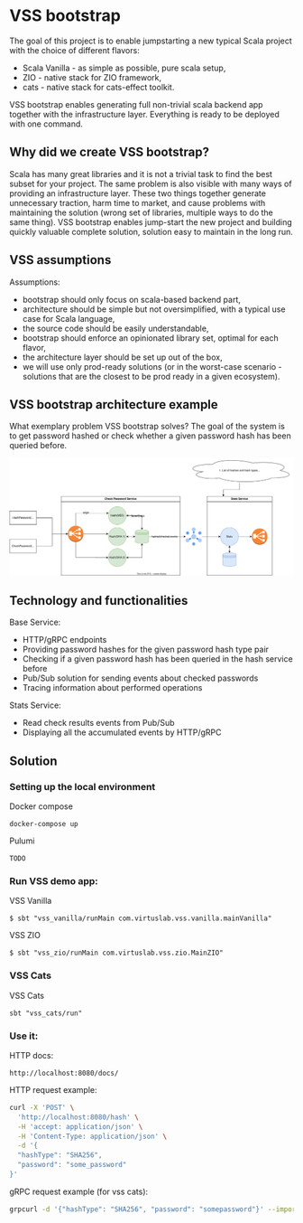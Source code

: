 # VSS bootstrap

The goal of this project is to enable jumpstarting a new typical Scala project with the choice of different flavors:
* Scala Vanilla - as simple as possible, pure scala setup,
* ZIO - native stack for ZIO framework,
* cats - native stack for cats-effect toolkit. 

VSS bootstrap enables generating full non-trivial scala backend app together with the infrastructure layer. Everything is ready to be deployed with one command.

## Why did we create VSS bootstrap?

Scala has many great libraries and it is not a trivial task to find the best subset for your project. The same problem is also visible with many ways of providing an infrastructure layer. 
These two things together generate unnecessary traction, harm time to market, and cause problems with maintaining the solution (wrong set of libraries, multiple ways to do the same thing).
VSS bootstrap enables jump-start the new project and building quickly valuable complete solution, solution easy to maintain in the long run.

## VSS assumptions

Assumptions:
* bootstrap should only focus on scala-based backend part,
* architecture should be simple but not oversimplified, with a typical use case for Scala language,
* the source code should be easily understandable,
* bootstrap should enforce an opinionated library set, optimal for each flavor,
* the architecture layer should be set up out of the box,
* we will use only prod-ready solutions (or in the worst-case scenario - solutions that are the closest to be prod ready in a given ecosystem).

## VSS bootstrap architecture example

What exemplary problem VSS bootstrap solves?
The goal of the system is to get password hashed or check whether a given password hash has been queried before.

![VSS bootstrap architecture](docs/architecture.drawio.svg)


## Technology and functionalities

Base Service:
* HTTP/gRPC endpoints
* Providing password hashes for the given password hash type pair
* Checking if a given password hash has been queried in the hash service before
* Pub/Sub solution for sending events about checked passwords
* Tracing information about performed operations

Stats Service:
* Read check results events from Pub/Sub
* Displaying all the accumulated events by HTTP/gRPC

## Solution

### Setting up the local environment

Docker compose
```
docker-compose up
```

Pulumi
```
TODO
```

### Run VSS demo app:

VSS Vanilla
```
$ sbt "vss_vanilla/runMain com.virtuslab.vss.vanilla.mainVanilla"
```

VSS ZIO
```
$ sbt "vss_zio/runMain com.virtuslab.vss.zio.MainZIO"
```

### VSS Cats

VSS Cats
```
sbt "vss_cats/run"
```

### Use it:

HTTP docs:
```
http://localhost:8080/docs/
```

HTTP request example:
```bash
curl -X 'POST' \
  'http://localhost:8080/hash' \
  -H 'accept: application/json' \
  -H 'Content-Type: application/json' \
  -d '{
  "hashType": "SHA256",
  "password": "some_password"
}'
```

gRPC request example (for vss cats):

```bash
grpcurl -d '{"hashType": "SHA256", "password": "somepassword"}' --import-path vss-cats/src/main/protobuf --proto password.proto --plaintext localhost:8081 com.virtuslab.vss.proto.cats.HashPasswordService/HashPassword
```

